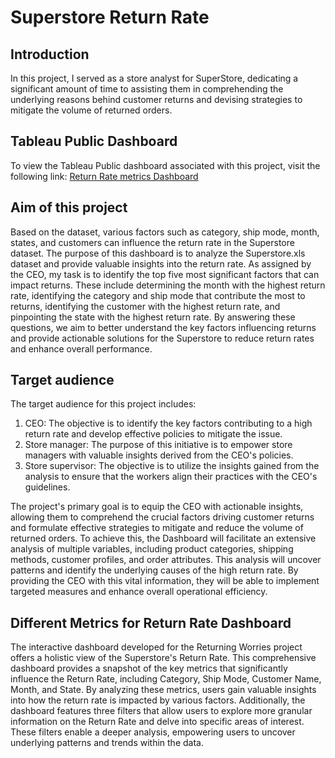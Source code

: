 # Superstore Return Rate
## Introduction
In this project, I served as a store analyst for SuperStore, dedicating a significant amount of time to assisting them in comprehending the underlying reasons behind customer returns and devising strategies to mitigate the volume of returned orders.

## Tableau Public Dashboard
To view the Tableau Public dashboard associated with this project, visit the following link:
[Return Rate metrics Dashboard](https://public.tableau.com/views/ProjectReturningWorries/DifferentmetricsforReturnrate?:language=en-US&publish=yes&:display_count=n&:origin=viz_share_link)

## Aim of this project
Based on the dataset, various factors such as category, ship mode, month, states, and customers can influence the return rate in the Superstore dataset. The purpose of this dashboard is to analyze the Superstore.xls dataset and provide valuable insights into the return rate. As assigned by the CEO, my task is to identify the top five most significant factors that can impact returns. These include determining the month with the highest return rate, identifying the category and ship mode that contribute the most to returns, identifying the customer with the highest return rate, and pinpointing the state with the highest return rate. By answering these questions, we aim to better understand the key factors influencing returns and provide actionable solutions for the Superstore to reduce return rates and enhance overall performance.
 ## Target audience
 The target audience for this project includes:
1. CEO: The objective is to identify the key factors contributing to a high return rate and develop effective policies to mitigate the issue.
2.	Store manager: The purpose of this initiative is to empower store managers with valuable insights derived from the CEO's policies.
3.	Store supervisor: The objective is to utilize the insights gained from the analysis to ensure that the workers align their practices with the CEO's guidelines.

The project's primary goal is to equip the CEO with actionable insights, allowing them to comprehend the crucial factors driving customer returns and formulate effective strategies to mitigate and reduce the volume of returned orders. To achieve this, the Dashboard will facilitate an extensive analysis of multiple variables, including product categories, shipping methods, customer profiles, and order attributes. This analysis will uncover patterns and identify the underlying causes of the high return rate. By providing the CEO with this vital information, they will be able to implement targeted measures and enhance overall operational efficiency.

## Different Metrics for Return Rate Dashboard

The interactive dashboard developed for the Returning Worries project offers a holistic view of the Superstore's Return Rate. This comprehensive dashboard provides a snapshot of the key metrics that significantly influence the Return Rate, including Category, Ship Mode, Customer Name, Month, and State. By analyzing these metrics, users gain valuable insights into how the return rate is impacted by various factors. Additionally, the dashboard features three filters that allow users to explore more granular information on the Return Rate and delve into specific areas of interest. These filters enable a deeper analysis, empowering users to uncover underlying patterns and trends within the data.
 
 
